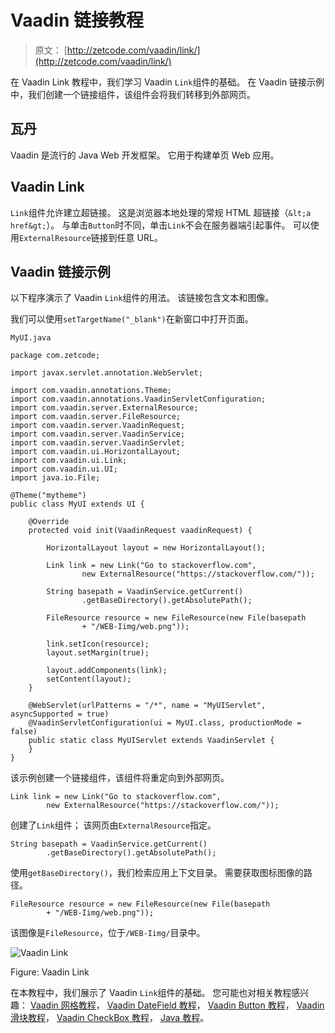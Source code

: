 # Vaadin 链接教程

> 原文： [http://zetcode.com/vaadin/link/](http://zetcode.com/vaadin/link/)

在 Vaadin Link 教程中，我们学习 Vaadin `Link`组件的基础。 在 Vaadin 链接示例中，我们创建一个链接组件，该组件会将我们转移到外部网页。

## 瓦丹

Vaadin 是流行的 Java Web 开发框架。 它用于构建单页 Web 应用。

## Vaadin Link

`Link`组件允许建立超链接。 这是浏览器本地处理的常规 HTML 超链接（`&lt;a href&gt;`）。 与单击`Button`时不同，单击`Link`不会在服务器端引起事件。 可以使用`ExternalResource`链接到任意 URL。

## Vaadin 链接示例

以下程序演示了 Vaadin `Link`组件的用法。 该链接包含文本和图像。

我们可以使用`setTargetName("_blank")`在新窗口中打开页面。

`MyUI.java`

```
package com.zetcode;

import javax.servlet.annotation.WebServlet;

import com.vaadin.annotations.Theme;
import com.vaadin.annotations.VaadinServletConfiguration;
import com.vaadin.server.ExternalResource;
import com.vaadin.server.FileResource;
import com.vaadin.server.VaadinRequest;
import com.vaadin.server.VaadinService;
import com.vaadin.server.VaadinServlet;
import com.vaadin.ui.HorizontalLayout;
import com.vaadin.ui.Link;
import com.vaadin.ui.UI;
import java.io.File;

@Theme("mytheme")
public class MyUI extends UI {

    @Override
    protected void init(VaadinRequest vaadinRequest) {

        HorizontalLayout layout = new HorizontalLayout();

        Link link = new Link("Go to stackoverflow.com",
                new ExternalResource("https://stackoverflow.com/"));

        String basepath = VaadinService.getCurrent()
                .getBaseDirectory().getAbsolutePath();

        FileResource resource = new FileResource(new File(basepath
                + "/WEB-Iimg/web.png"));

        link.setIcon(resource);
        layout.setMargin(true);

        layout.addComponents(link);
        setContent(layout);
    }

    @WebServlet(urlPatterns = "/*", name = "MyUIServlet", asyncSupported = true)
    @VaadinServletConfiguration(ui = MyUI.class, productionMode = false)
    public static class MyUIServlet extends VaadinServlet {
    }
}

```

该示例创建一个链接组件，该组件将重定向到外部网页。

```
Link link = new Link("Go to stackoverflow.com",
        new ExternalResource("https://stackoverflow.com/"));

```

创建了`Link`组件； 该网页由`ExternalResource`指定。

```
String basepath = VaadinService.getCurrent()
        .getBaseDirectory().getAbsolutePath();

```

使用`getBaseDirectory()`，我们检索应用上下文目录。 需要获取图标图像的路径。

```
FileResource resource = new FileResource(new File(basepath
        + "/WEB-Iimg/web.png"));

```

该图像是`FileResource`，位于`/WEB-Iimg/`目录中。

![Vaadin Link](img/db77ac9a0b9e21efb1f3047f360489d1.jpg)

Figure: Vaadin Link

在本教程中，我们展示了 Vaadin `Link`组件的基础。 您可能也对相关教程感兴趣： [Vaadin 网格教程](/vaadin/grid/)， [Vaadin DateField 教程](/vaadin/datefield/)， [Vaadin Button 教程](/vaadin/button/)， [Vaadin 滑块教程](/vaadin/slider/)， [Vaadin CheckBox 教程](/vaadin/checkbox/)， [Java 教程](/lang/java/)。